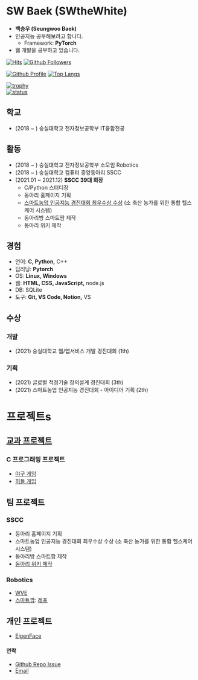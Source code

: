 # SW Baek (SWtheWhite)

  * __백승우 (Seungwoo Baek)__
  * 인공지능 공부해보려고 합니다.
    * Framework: __PyTorch__
  * 웹 개발을 공부하고 있습니다.

[![Hits](https://hits.seeyoufarm.com/api/count/incr/badge.svg?url=https%3A%2F%2Fgithub.com%2FSwtheWhite&count_bg=%2379C83D&title_bg=%23555555&icon=&icon_color=%23E7E7E7&title=hits&edge_flat=false)](https://hits.seeyoufarm.com)
[![Github Followers](https://img.shields.io/github/followers/SwtheWhite?color=06d6a0&label=Github%20Followers&style=for-the-badge)](https://github.com/SWtheWhite?tab=followers)

[![Github Profile](https://github-readme-stats.vercel.app/api?username=SwtheWhite&count_private=true&hide=contribs,prs&show_icons=true&theme=vue-dark)](https://github.com/SWtheWhite)
[![Top Langs](https://github-readme-stats.vercel.app/api/top-langs/?username=SwtheWhite&layout=compact&hide=Visual%20Basic)](https://github.com/anuraghazra/github-readme-stats)

[![trophy](https://github-profile-trophy.vercel.app/?username=SWtheWhite&theme=chalk&row=1&column=7)](https://github.com/ryo-ma/github-profile-trophy)  
[![status](https://github-readme-streak-stats.herokuapp.com/?user=SWtheWhite)](#)

## 학교
  * (2018 ~ ) 숭실대학교 전자정보공학부 IT융합전공

## 활동
  * (2018 ~ ) 숭실대학교 전자정보공학부 소모임 Robotics
  * (2018 ~ ) 숭실대학교 컴퓨터 중앙동아리 SSCC 
  * (2021.01 ~ 2021.12) __SSCC 39대 회장__
    * C/Python 스터디장
    * 동아리 홈페이지 기획
    * [스마트농업 인공지능 경진대회 최우수상 수상](https://news.naver.com/main/read.naver?mode=LSD&mid=sec&sid1=001&oid=003&aid=0010840259)
      (소 축산 농가를 위한 통합 헬스케어 시스템)
    * 동아리방 스마트팜 제작
    * 동아리 위키 제작

## 경험
  * 언어: __C, Python,__ C++
  * 딥러닝: __Pytorch__
  * OS: __Linux, Windows__
  * 웹: __HTML, CSS, JavaScript,__ node.js
  * DB: SQLite
  * 도구: __Git, VS Code, Notion,__ VS

## 수상

### 개발
* (2021) 숭실대학교 웹/앱서비스 개발 경진대회 (1th)
    
### 기획
* (2021) 글로벌 적정기술 창의설계 경진대회 (3th)
* (2021) 스마트농업 인공지능 경진대회 - 아이디어 기획 (2th)



# 프로젝트s

## [교과 프로젝트](http://infocom.ssu.ac.kr/kor/undergraduate/0203.php)
  ### C 프로그래밍 프로젝트
  * [야구 게임](https://github.com/SWtheWhite/C-Baseballproject)
  * [허들 게임](https://github.com/SWtheWhite/C-Hurdleproject)

## 팀 프로젝트
  ### SSCC
  * 동아리 홈페이지 기획
  * 스마트농업 인공지능 경진대회 최우수상 수상 (소 축산 농가를 위한 통합 헬스케어 시스템)
  * 동아리방 스마트팜 제작
  * [동아리 위키 제작](http://www.sscc.space)
    
  ### Robotics
  * [WVE](https://github.com/ika9810/WVE)
  * [스마트팜](https://swthewhite.github.io/SmartFarm/): [레포](https://github.com/SWtheWhite/SmartFarm)

## 개인 프로젝트
  * [EigenFace](https://github.com/SWtheWhite/EigenFace)


#### 연락
  - [Github Repo Issue](https://github.com/SwtheWhite/SwtheWhite/issues)
  - [Email](mailto:swthewhite@gmail.com)



<!-- Image definitions: Institutions and Groups -->
[SoongSil-university-cs-url]: http://infocom.ssu.ac.kr
